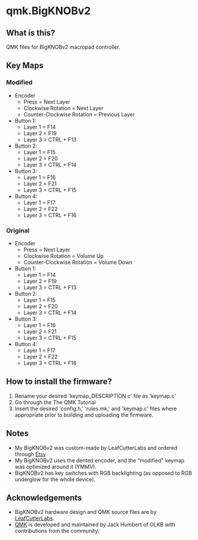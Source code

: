# qmk.BigKNOBv2

## What is this?
QMK files for BigKNOBv2 macropad controller. 



## Key Maps

### Modified

 * Encoder
   * Press = Next Layer
   * Clockwise Rotation = Next Layer
   * Counter-Clockwise Rotation = Previous Layer
 * Button 1:
   * Layer 1 = F14
   * Layer 2 = F19
   * Layer 3 = CTRL + F13
 * Button 2:
   * Layer 1 = F15
   * Layer 2 = F20
   * Layer 3 = CTRL + F14
 * Button 3:
   * Layer 1 = F16
   * Layer 2 = F21
   * Layer 3 = CTRL + F15
 * Button 4:
   * Layer 1 = F17
   * Layer 2 = F22
   * Layer 3 = CTRL + F16

### Original
 * Encoder
   * Press = Next Layer
   * Clockwise Rotation = Volume Up
   * Counter-Clockwise Rotation = Volume Down
 * Button 1:
   * Layer 1 = F14
   * Layer 2 = F19
   * Layer 3 = CTRL + F13
 * Button 2:
   * Layer 1 = F15
   * Layer 2 = F20
   * Layer 3 = CTRL + F14
 * Button 3:
   * Layer 1 = F16
   * Layer 2 = F21
   * Layer 3 = CTRL + F15
 * Button 4:
   * Layer 1 = F17
   * Layer 2 = F22
   * Layer 3 = CTRL + F16

## How to install the firmware?
 1. Rename your desired 'keymap_DESCRIPTION.c' file as 'keymap.c'
 2. Go through the The QMK Tutorial
 3. Insert the desired 'config.h,' 'rules.mk,' and 'keymap.c' files where appropriate prior to building and uploading the firmware. 
   
## Notes
 * My BigKNOBv2 was custom-made by LeafCutterLabs and ordered through [Etsy](https://www.etsy.com/listing/955302431/bigknob-a-custom-programmable-macropad?ref=shop_home_recs_3&frs=1&crt=1). 
 * My BigKNOBv2 uses the dented encoder, and the "modified" keymap was optimized around it (YMMV). 
 * BigKNOBv2 has key switches with RGB backlighting (as opposed to RGB underglow for the whole device).

## Acknowledgements

* BigKNOBv2 hardware design and QMK source files are by [LeafCutterLabs](https://github.com/LeafCutterLabs).
* [QMK](https://qmk.fm/) is developed and maintained by Jack Humbert of OLKB with contributions from the community.

